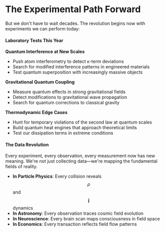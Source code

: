 # The Experimental Path Forward

But we don't have to wait decades. The revolution begins now with experiments we can perform today:

#### Laboratory Tests This Year

**Quantum Interference at New Scales**

* Push atom interferometry to detect κ-term deviations
* Search for modified interference patterns in engineered materials
* Test quantum superposition with increasingly massive objects

**Gravitational Quantum Coupling**

* Measure quantum effects in strong gravitational fields
* Detect modifications to gravitational wave propagation
* Search for quantum corrections to classical gravity

**Thermodynamic Edge Cases**

* Hunt for temporary violations of the second law at quantum scales
* Build quantum heat engines that approach theoretical limits
* Test our dissipation terms in extreme conditions

#### The Data Revolution

Every experiment, every observation, every measurement now has new meaning. We're not just collecting data—we're mapping the fundamental fields of reality.

* **In Particle Physics**: Every collision reveals $$\rho$$ and $$\mathbf{j}$$ dynamics&#x20;
* **In Astronomy**: Every observation traces cosmic field evolution
* **In Neuroscience**: Every brain scan maps consciousness in field space&#x20;
* **In Economics**: Every transaction reflects field flow patterns
